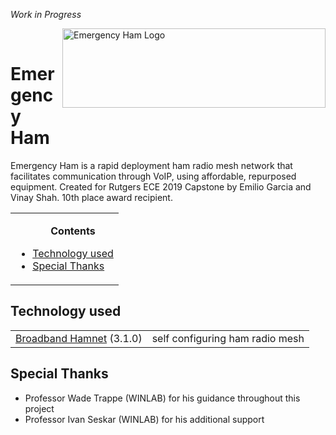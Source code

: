 *Work in Progress*

<img src="https://i.imgur.com/fc6Jq2b.png" alt="Emergency Ham Logo" align="right" style="float:right;width:421px;height:127px;"><br>

<h1>Emergency Ham</h1> 

Emergency Ham is a rapid deployment ham radio mesh network that facilitates communication through VoIP, using affordable, repurposed equipment. Created for Rutgers ECE 2019 Capstone by Emilio Garcia and Vinay Shah. 10th place award recipient.

<table>
<tr><td><ul>
<b><p align="center">Contents</p></b>
<li><a href="#Tech">Technology used</a></li>
<li><a href="#SpTh">Special Thanks</a></li>
</ul></td></tr>
</table>

## <a name="Tech">Technology used</a>

<table>
  <tr>
  <td><a href="http://www.broadband-hamnet.org/">Broadband Hamnet</a> (3.1.0) </td>
    <td>self configuring ham radio mesh</td>
  </tr>
</table>

## <a name="SpTh">Special Thanks</a>
* Professor Wade Trappe (WINLAB) for his guidance throughout this project
* Professor Ivan Seskar (WINLAB) for his additional support
